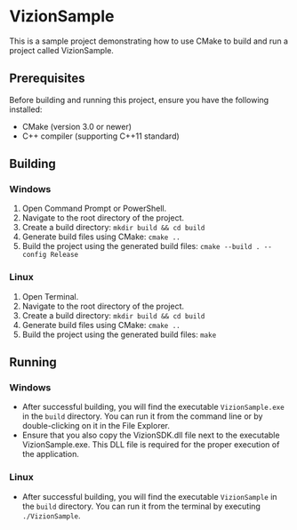 # VizionSample

This is a sample project demonstrating how to use CMake to build and run a project called VizionSample.

## Prerequisites

Before building and running this project, ensure you have the following installed:

- CMake (version 3.0 or newer)
- C++ compiler (supporting C++11 standard)

## Building

### Windows

1. Open Command Prompt or PowerShell.
2. Navigate to the root directory of the project.
3. Create a build directory: `mkdir build && cd build`
4. Generate build files using CMake: `cmake ..`
5. Build the project using the generated build files: `cmake --build . --config Release`

### Linux

1. Open Terminal.
2. Navigate to the root directory of the project.
3. Create a build directory: `mkdir build && cd build`
4. Generate build files using CMake: `cmake ..`
5. Build the project using the generated build files: `make`

## Running

### Windows

- After successful building, you will find the executable `VizionSample.exe` in the `build` directory. You can run it from the command line or by double-clicking on it in the File Explorer.
- Ensure that you also copy the VizionSDK.dll file next to the executable VizionSample.exe. This DLL file is required for the proper execution of the application.

### Linux

- After successful building, you will find the executable `VizionSample` in the `build` directory. You can run it from the terminal by executing `./VizionSample`.

